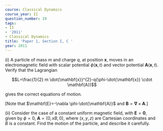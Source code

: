 ```yaml
---
course: Classical Dynamics
course_year: II
question_number: 19
tags:
- II
- '2011'
- Classical Dynamics
title: 'Paper 1, Section I, C '
year: 2011
---
```




(i) A particle of mass $m$ and charge $q$, at position $\mathbf{x}$, moves in an electromagnetic field with scalar potential $\phi(\mathbf{x}, t)$ and vector potential $\mathbf{A}(\mathbf{x}, t)$. Verify that the Lagrangian

$$L=\frac{1}{2} m \dot{\mathbf{x}}^{2}-q(\phi-\dot{\mathbf{x}} \cdot \mathbf{A})$$

gives the correct equations of motion.

[Note that $\mathbf{E}=-\nabla \phi-\dot{\mathbf{A}}$ and $\mathbf{B}=\boldsymbol{\nabla} \times \mathbf{A}$.]

(ii) Consider the case of a constant uniform magnetic field, with $\mathbf{E}=\mathbf{0}$, given by $\phi=0$, $\mathbf{A}=(0, x B, 0)$, where $(x, y, z)$ are Cartesian coordinates and $B$ is a constant. Find the motion of the particle, and describe it carefully.
